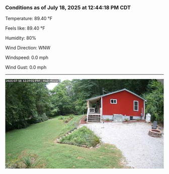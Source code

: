 ### Conditions as of July 18, 2025 at 12:44:18 PM CDT 

Temperature: 89.40 &deg;F

Feels like: 89.40 &deg;F

Humidity: 80%

Wind Direction: WNW

Windspeed: 0.0 mph

Wind Gust: 0.0 mph

---

<img src="./images/latest.jpeg"/>

